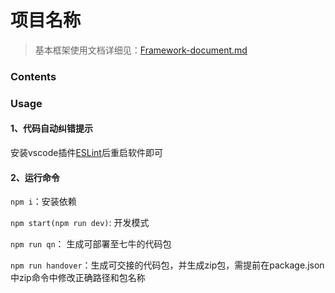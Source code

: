 项目名称
========


> 基本框架使用文档详细见：[Framework-document.md](https://github.com/TreedomCN/TD-FE-doc-resource/blob/master/%E5%BF%AB%E9%80%9F%E5%85%A5%E9%97%A8/Framework-document.md)

### Contents ###


### Usage ###

#### 1、代码自动纠错提示

安装vscode插件[ESLint](https://marketplace.visualstudio.com/items?itemName=dbaeumer.vscode-eslint)后重启软件即可

#### 2、运行命令

`npm i`：安装依赖

`npm start(npm run dev)`: 开发模式

`npm run qn`： 生成可部署至七牛的代码包

`npm run handover`：生成可交接的代码包，并生成zip包，需提前在package.json中zip命令中修改正确路径和包名称